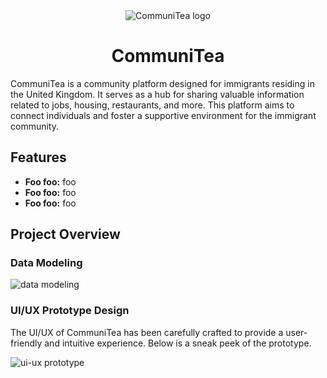 <div align="center">
  <img src="https://github.com/ojg1993/CommuniTea/assets/61238157/9a211dc3-4c42-4051-b01c-cb81e1094302" alt="CommuniTea logo">
  <h1 align="center">CommuniTea</h1>
</div>

CommuniTea is a community platform designed for immigrants residing in the United Kingdom. It serves as a hub for sharing valuable information related to jobs, housing, restaurants, and more. This platform aims to connect individuals and foster a supportive environment for the immigrant community.

## Features

- **Foo foo:** foo
- **Foo foo:** foo
- **Foo foo:** foo

## Project Overview

### Data Modeling

![data modeling](https://github.com/ojg1993/CommuniTea/assets/61238157/02e2ece8-228b-4671-b984-d0ccfc2dba92)

### UI/UX Prototype Design

The UI/UX of CommuniTea has been carefully crafted to provide a user-friendly and intuitive experience. Below is a sneak peek of the prototype.

![ui-ux prototype](https://github.com/ojg1993/CommuniTea/assets/61238157/b78834be-e3b3-4b59-9d08-466ef1499df7)
